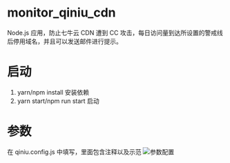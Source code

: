 # monitor_qiniu_cdn

Node.js 应用，防止七牛云 CDN 遭到 CC 攻击，每日访问量到达所设置的警戒线后停用域名，并且可以发送邮件进行提示。

# 启动

1. yarn/npm install 安装依赖
2. yarn start/npm run start 启动

# 参数

在 qiniu.config.js 中填写，里面包含注释以及示范
![参数配置](https://disk.blogweb.cn/open-source/monitor_qiniu_cdn/params.png "参数配置")
